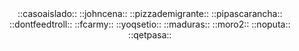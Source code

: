 <center>::casoaislado::
::johncena::
::pizzademigrante::
::pipascarancha::
::dontfeedtroll::
::fcarmy::
::yoqsetio::
::maduras::
::moro2::
::noputa::
::qetpasa::</center>

